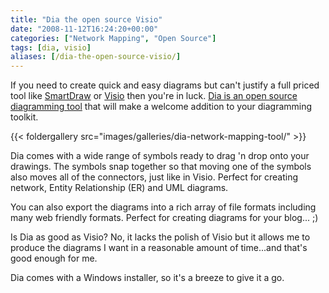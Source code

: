 ```yaml
---
title: "Dia the open source Visio"
date: "2008-11-12T16:24:20+00:00"
categories: ["Network Mapping", "Open Source"]
tags: [dia, visio]
aliases: [/dia-the-open-source-visio/]
---
```


If you need to create quick and easy diagrams but can't justify a full priced tool like <a href="http://www.smartdraw.com/">SmartDraw</a> or <a href="http://office.microsoft.com/visio">Visio</a> then you're in luck. <a href="http://projects.gnome.org//dia/">Dia is an open source diagramming tool</a> that will make a welcome addition to your diagramming toolkit.

{{< foldergallery src="images/galleries/dia-network-mapping-tool/" >}}

Dia comes with a wide range of symbols ready to drag 'n drop onto your drawings. The symbols snap together so that moving one of the symbols also moves all of the connectors, just like in Visio. Perfect for creating network, Entity Relationship (ER) and UML diagrams.

You can also export the diagrams into a rich array of file formats including many web friendly formats. Perfect for creating diagrams for your blog... ;)

Is Dia as good as Visio? No, it lacks the polish of Visio but it allows me to produce the diagrams I want in a reasonable amount of time...and that's good enough for me.

Dia comes with a Windows installer, so it's a breeze to give it a go.
